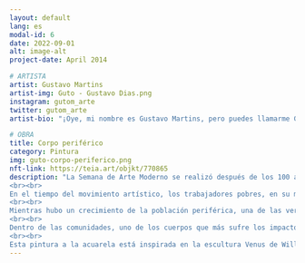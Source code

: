 ```yaml
---
layout: default
lang: es
modal-id: 6
date: 2022-09-01
alt: image-alt
project-date: April 2014

# ARTISTA
artist: Gustavo Martins
artist-img: Guto - Gustavo Dias.png
instagram: gutom_arte
twitter: gutom_arte
artist-bio: "¡Oye, mi nombre es Gustavo Martins, pero puedes llamarme Guto! Tengo 28 años y soy de Belo Horizonte, Minas Gerais. Empecé a pintar en 2016 con el fin de ilustrar mi primer blog \"Um ex adolescente\", en el que publicaba poemas, cuentos, crónicas, con pinturas en acuarela. A través del arte busco narrar experiencias como un chico negro, gay y periférico. Alto Vera Cruz, el barrio en el que crecí, tiene una fuerte influencia en estas experiencias."

# OBRA
title: Corpo periférico
category: Pintura
img: guto-corpo-periferico.png
nft-link: https://teia.art/objkt/770865
description: "La Semana de Arte Moderno se realizó después de los 100 años de la Independencia de Brasil y buscó crear una imagen del ser brasileño. Sin embargo, durante los años anteriores, los pueblos esclavizados recién \"liberados\" se vieron obligados a sobrevivir por sí mismos.
<br><br>
En el tiempo del movimiento artístico, los trabajadores pobres, en su mayoría no blancos, fueron expulsados de sus hogares en las regiones centrales. Como la historia de la mujer Papuda que vivía en lo que ahora es el Palácio da Liberdade (BH). La destrucción de Curral Del Rey obligó a los habitantes originales a abandonar sus hogares, expulsándolos de la región Central hacia las afueras de la ciudad.
<br><br>
Mientras hubo un crecimiento de la población periférica, una de las verdaderas realidades de los brasileños, hubo un fortalecimiento de los que tienen dinero y poder a través del trabajo de esa gente.
<br><br>
Dentro de las comunidades, uno de los cuerpos que más sufre los impactos de la globalización es el de la madre, especialmente las madres solteras; que se enfrentan a riesgos y dificultades financieras como la sobrecarga, y mantienen una mayor acumulación de tareas.
<br><br>
Esta pintura a la acuarela está inspirada en la escultura Venus de Willendorf e idealiza a la madre negra, representación de la fertilidad, la misma que se encuentra en la primera línea de la periferia. La superposición de los miembros denotan cómo este cuerpo se divide para atender los numerosos deberes que recaen sobre este ser. Esta es una de las verdaderas brasilidades." 
---
```

